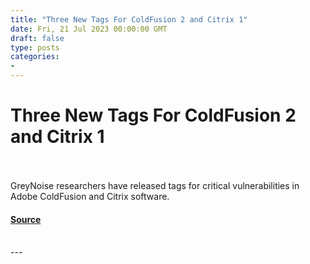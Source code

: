 ```yaml
---
title: "Three New Tags For ColdFusion 2 and Citrix 1"
date: Fri, 21 Jul 2023 00:00:00 GMT
draft: false
type: posts
categories: 
- 
---
```

# Three New Tags For ColdFusion 2 and Citrix 1

<br/>

<br/>
GreyNoise researchers have released tags for critical vulnerabilities in Adobe ColdFusion and Citrix software.

#### [Source](https://www.greynoise.io/blog/three-new-tags-for-coldfusion-2-and-citrix-1)

<br/>
---
